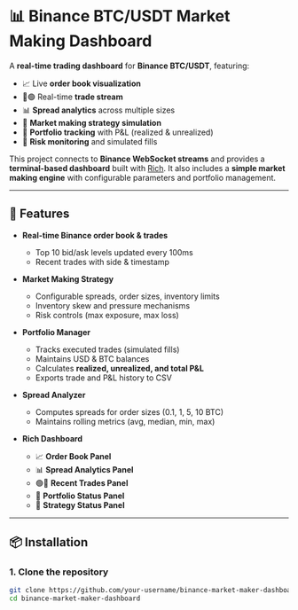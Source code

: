 # 📊 Binance BTC/USDT Market Making Dashboard

A **real-time trading dashboard** for **Binance BTC/USDT**, featuring:

- 📈 Live **order book visualization**
- 🔴🟢 Real-time **trade stream**
- 📊 **Spread analytics** across multiple sizes
- 🤖 **Market making strategy simulation**
- 💼 **Portfolio tracking** with P&L (realized & unrealized)
- 🎯 **Risk monitoring** and simulated fills

This project connects to **Binance WebSocket streams** and provides a **terminal-based dashboard** built with [Rich](https://github.com/Textualize/rich). It also includes a **simple market making engine** with configurable parameters and portfolio management.

---

## 🚀 Features

- **Real-time Binance order book & trades**
  - Top 10 bid/ask levels updated every 100ms  
  - Recent trades with side & timestamp  

- **Market Making Strategy**
  - Configurable spreads, order sizes, inventory limits  
  - Inventory skew and pressure mechanisms  
  - Risk controls (max exposure, max loss)  

- **Portfolio Manager**
  - Tracks executed trades (simulated fills)  
  - Maintains USD & BTC balances  
  - Calculates **realized, unrealized, and total P&L**  
  - Exports trade and P&L history to CSV  

- **Spread Analyzer**
  - Computes spreads for order sizes (0.1, 1, 5, 10 BTC)  
  - Maintains rolling metrics (avg, median, min, max)  

- **Rich Dashboard**
  - 📈 **Order Book Panel**  
  - 📊 **Spread Analytics Panel**  
  - 🟢🔴 **Recent Trades Panel**  
  - 💼 **Portfolio Status Panel**  
  - 🤖 **Strategy Status Panel**  

---

## 📦 Installation

### 1. Clone the repository
```bash
git clone https://github.com/your-username/binance-market-maker-dashboard.git
cd binance-market-maker-dashboard
